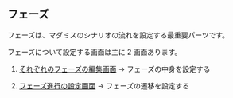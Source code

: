 ## フェーズ

フェーズは、マダミスのシナリオの流れを設定する最重要パーツです。

フェーズについて設定する画面は主に 2 画面あります。

1. [それぞれのフェーズの編集画面](../basic-features/phase/basic.md)
   → フェーズの中身を設定する

2. [フェーズ進行の設定画面](../basic-features/phase/flow.md)
   → フェーズの遷移を設定する
